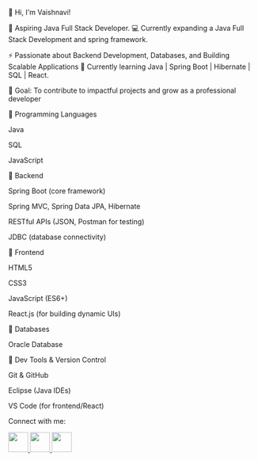 👋 Hi, I'm Vaishnavi!

🚀 Aspiring Java Full Stack Developer.
💻 Currently expanding a Java Full Stack Development and spring framework.

⚡ Passionate about Backend Development, Databases, and Building Scalable Applications
🌱 Currently learning Java | Spring Boot | Hibernate | SQL | React.

🎯 Goal: To contribute to impactful projects and grow as a professional developer

🔹 Programming Languages

Java

SQL

JavaScript


🔹 Backend

Spring Boot (core framework)

Spring MVC, Spring Data JPA, Hibernate

RESTful APIs (JSON, Postman for testing)

JDBC (database connectivity)

🔹 Frontend

HTML5

CSS3

JavaScript (ES6+)

React.js (for building dynamic UIs)



🔹 Databases

Oracle Database

🔹 Dev Tools & Version Control

Git & GitHub

Eclipse (Java IDEs)

VS Code (for frontend/React)

Connect with me:


<p align="left">
  <a href="https://www.linkedin.com/in/vaishnavi-shinde-b26729233" target="_blank">
    <img src="https://skillicons.dev/icons?i=linkedin" width="40" height="40"/>
  </a>
  <a href="https://github.com/Shinde-Vaishnavii" target="_blank">
    <img src="https://skillicons.dev/icons?i=github" width="40" height="40"/>
  </a>
  <a href="mailto:vaishnavicshinde2@gmail.com">
  <img src="https://skillicons.dev/icons?i=gmail" width="40" height="40"/>
</a>

</p>
